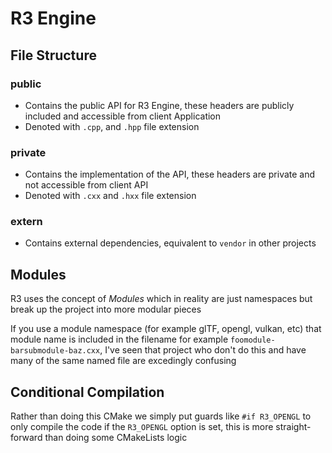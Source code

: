 # R3 Engine

## File Structure

### public

- Contains the public API for R3 Engine, these headers are publicly included and accessible from client Application
- Denoted with `.cpp`, and `.hpp` file extension

### private

- Contains the implementation of the API, these headers are private and not accessible from client API
- Denoted with `.cxx` and `.hxx` file extension

### extern

- Contains external dependencies, equivalent to `vendor` in other projects

## Modules

R3 uses the concept of *Modules* which in reality are just namespaces but break up the project into more modular pieces

If you use a module namespace (for example glTF, opengl, vulkan, etc) that module name is included in the filename for example `foomodule-barsubmodule-baz.cxx`, I've seen that project who don't do this and have many of the same named file are excedingly confusing

## Conditional Compilation	

Rather than doing this CMake we simply put guards like `#if R3_OPENGL` to only compile the code if the `R3_OPENGL` option is set, this is more straight-forward than doing some CMakeLists logic
